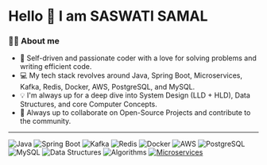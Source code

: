 # Hello 👋 I am SASWATI SAMAL

### 🙋‍♂️ About me
- 🔧 Self-driven and passionate coder with a love for solving problems and writing efficient code.  
- 💻 My tech stack revolves around Java, Spring Boot, Microservices, Kafka, Redis, Docker, AWS, PostgreSQL, and MySQL.  
- 💡 I'm always up for a deep dive into System Design (LLD + HLD), Data Structures, and core Computer Concepts.  
- 🤝 Always up to collaborate on Open-Source Projects and contribute to the community.

---

![Java](https://img.shields.io/badge/Java-orange?style=for-the-badge&logo=java&logoColor=white) 
![Spring Boot](https://img.shields.io/badge/Spring%20Boot-brightgreen?style=for-the-badge&logo=spring&logoColor=white) 
![Kafka](https://img.shields.io/badge/Kafka-black?style=for-the-badge&logo=apachekafka&logoColor=white) 
![Redis](https://img.shields.io/badge/Redis-red?style=for-the-badge&logo=redis&logoColor=white) 
![Docker](https://img.shields.io/badge/Docker-blue?style=for-the-badge&logo=docker&logoColor=white) 
![AWS](https://img.shields.io/badge/AWS-orange?style=for-the-badge&logo=amazonaws&logoColor=white) 
![PostgreSQL](https://img.shields.io/badge/PostgreSQL-blue?style=for-the-badge&logo=postgresql&logoColor=white)
![MySQL](https://img.shields.io/badge/MySQL-blue?style=for-the-badge&logo=mysql&logoColor=white)
![Data Structures](https://img.shields.io/badge/Data%20Structures-important?style=for-the-badge&logo=data&logoColor=white)
![Algorithms](https://img.shields.io/badge/Algorithms-critical?style=for-the-badge&logo=algorithms&logoColor=white)
[![Microservices](https://img.shields.io/badge/Microservices-critical?style=for-the-badge&logo=docker&logoColor=white)](your_link_here)
